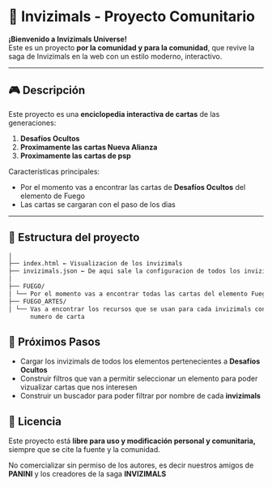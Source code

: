 # 🌌 Invizimals - Proyecto Comunitario

**¡Bienvenido a Invizimals Universe!**  
Este es un proyecto **por la comunidad y para la comunidad**, que revive la saga de Invizimals en la web con un estilo moderno, interactivo.

---

## 🎮 Descripción

Este proyecto es una **enciclopedia interactiva de cartas** de las generaciones:

1. **Desafíos Ocultos**  
2. **Proximamente las cartas Nueva Alianza**
3. **Proximamente las cartas de psp**

Características principales:

- Por el momento vas a encontrar las cartas de **Desafíos Ocultos** del elemento de Fuego
- Las cartas se cargaran con el paso de los dias

---

## 📁 Estructura del proyecto

```bash
│
├── index.html ← Visualizacion de los invizimals
├── invizimals.json ← De aqui sale la configuracion de todos los invizimals para que index.html lo lea
│
├── FUEGO/
│ └── Por el momento vas a encontrar todas las cartas del elemento Fuego en PDF
├── FUEGO_ARTES/
│ └── Vas a encontrar los recursos que se usan para cada invizimals con su carpeta correspondiente al 
      numero de carta
```
## 🌟 Próximos Pasos

- Cargar los invizimals de todos los elementos pertenecientes a **Desafíos Ocultos**
- Construir filtros que van a permitir seleccionar un elemento para poder vizualizar cartas que nos interesen 
- Construir un buscador para poder filtrar por nombre de cada **invizimals**

## 📌 Licencia

Este proyecto está **libre para uso y modificación personal y comunitaria,** siempre que se cite la fuente y la comunidad.

No comercializar sin permiso de los autores, es decir nuestros amigos de **PANINI** y los creadores de la saga **INVIZIMALS**

